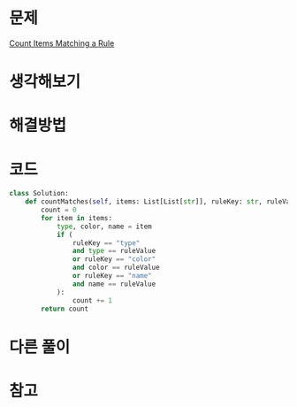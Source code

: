 # 문제

[Count Items Matching a Rule](https://leetcode.com/problems/count-items-matching-a-rule)

# 생각해보기

# 해결방법

# 코드

```py
class Solution:
    def countMatches(self, items: List[List[str]], ruleKey: str, ruleValue: str) -> int:
        count = 0
        for item in items:
            type, color, name = item
            if (
                ruleKey == "type"
                and type == ruleValue
                or ruleKey == "color"
                and color == ruleValue
                or ruleKey == "name"
                and name == ruleValue
            ):
                count += 1
        return count
```

# 다른 풀이

# 참고
